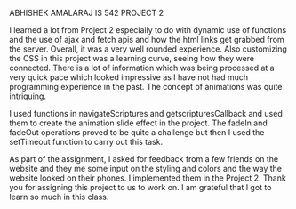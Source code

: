 ABHISHEK AMALARAJ IS 542 
PROJECT 2

I learned a lot from Project 2 especially to do with dynamic use of functions and the use of ajax and fetch apis and how the html links get grabbed from the server. Overall, it was a very well rounded experience.
Also customizing the CSS in this project was a learning curve, seeing how they were connected. There is a lot of information which was being processed at a very quick pace which looked impressive as I have not had much programming experience in the past. The concept of animations was quite intriquing.

I used functions in navigateScriptures and getscripturesCallback and used them to create the animation slide effect in the project. The fadeIn and fadeOut operations proved to be quite a challenge but then I used the setTimeout function to carry out this task.

As part of the assignment, I asked for feedback from a few friends on the website and they me some input on the styling and colors and the way the website looked on their phones. I implemented them in the Project 2.
Thank you for assigning this project to us to work on. I am grateful that I got to learn so much in this class.
